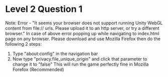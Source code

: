 # Level 2 Question 1

Note: Error - "It seems your browser does not support running Unity WebGL content from file:// urls. Please upload it to an http server, or try a different browser." 
In case of above error popping up while navigating to index.html page on any browser. Please download and use Mozilla Firefox then do the following 2 steps:
1) Type "about:config" in the navigation bar
2) Now type "privacy.file_unique_origin" and click that parameter to change it to "false"
This will run the game perfectly fine in Mozilla Forefox (Recommended)